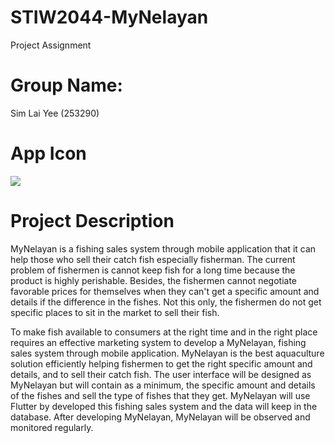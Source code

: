 # STIW2044-MyNelayan
Project Assignment

# Group Name:
Sim Lai Yee (253290)

# App Icon
![](https://github.com/slyee96/STIW2044-253290-Project-myNelayan/icon.png)

# Project Description

MyNelayan is a fishing sales system through mobile application that it can help those who sell their catch fish especially fisherman. The current problem of fishermen is cannot keep fish for a long time because the product is highly perishable. Besides, the fishermen cannot negotiate favorable prices for themselves when they can't get a specific amount and details if the difference in the fishes. Not this only, the fishermen do not get specific places to sit in the market to sell their fish.

To make fish available to consumers at the right time and in the right place requires an effective marketing system to develop a MyNelayan, fishing sales system through mobile application. MyNelayan is the best aquaculture solution efficiently helping fishermen to get the right specific amount and details, and to sell their catch fish. The user interface will be designed as MyNelayan but will contain as a minimum, the specific amount and details of the fishes and sell the type of fishes that they get. MyNelayan will use Flutter by developed this fishing sales system and the data will keep in the database. After developing MyNelayan, MyNelayan will be observed and monitored regularly.

